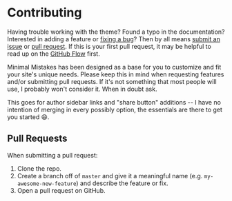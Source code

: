 # Contributing

Having trouble working with the theme? Found a typo in the documentation? 
Interested in adding a feature or [fixing a bug](https://github.com/mmistakes/minimal-mistakes/issues)? 
Then by all means [submit an issue](https://github.com/mmistakes/minimal-mistakes/issues/new) 
or [pull request](https://help.github.com/articles/using-pull-requests/). 
If this is your first pull request, it may be helpful to read up on the 
[GitHub Flow](https://guides.github.com/introduction/flow/) first.

Minimal Mistakes has been designed as a base for you to customize and fit your 
site's unique needs. Please keep this in mind when requesting features and/or 
submitting pull requests. If it's not something that most people will use, I 
probably won't consider it. When in doubt ask.

This goes for author sidebar links and "share button" additions -- I have no 
intention of merging in every possibly option, the essentials are there to get 
you started :smile:.

## Pull Requests

When submitting a pull request:

1. Clone the repo.
2. Create a branch off of `master` and give it a meaningful name (e.g. 
   `my-awesome-new-feature`) and describe the feature or fix.
3. Open a pull request on GitHub.

